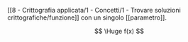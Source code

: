 [[8 - Crittografia applicata/1 - Concetti/1 - Trovare soluzioni crittografiche/funzione]] con un singolo [[parametro]].

$$
\Huge
f(x)
$$
